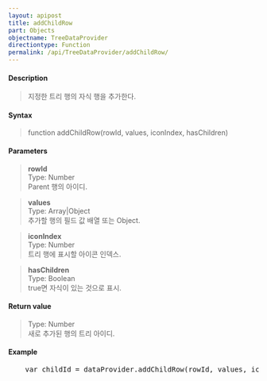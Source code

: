 ```yaml
---
layout: apipost
title: addChildRow
part: Objects
objectname: TreeDataProvider
directiontype: Function
permalink: /api/TreeDataProvider/addChildRow/
---
```



#### Description

> 지정한 트리 행의 자식 행을 추가한다. 

#### Syntax

> function addChildRow(rowId, values, iconIndex, hasChildren)

#### Parameters

> **rowId**  
> Type: Number  
> Parent 행의 아이디.  

> **values**  
> Type: Array\|Object  
> 추가할 행의 필드 값 배열 또는 Object.  

> **iconIndex**  
> Type: Number  
> 트리 행에 표시할 아이콘 인덱스.  

> **hasChildren**  
> Type: Boolean  
> true면 자식이 있는 것으로 표시.  

#### Return value

> Type: Number  
> 새로 추가된 행의 트리 아이디.  

#### Example

<pre class="prettyprint">
    var childId = dataProvider.addChildRow(rowId, values, iconIndex, true);
</pre>

